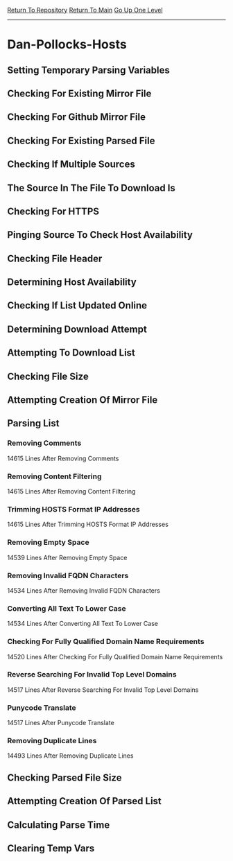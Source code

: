 [Return To Repository](https://github.com/bast69/piholeparser/)
[Return To Main](https://github.com/bast69/piholeparser/blob/master/RecentRunLogs/Mainlog.md)
[Go Up One Level](https://github.com/bast69/piholeparser/blob/master/RecentRunLogs/TopLevelScripts/30-Processing-External-Blacklists.md)
____________________________________
# Dan-Pollocks-Hosts
## Setting Temporary Parsing Variables
## Checking For Existing Mirror File
## Checking For Github Mirror File
## Checking For Existing Parsed File
## Checking If Multiple Sources
## The Source In The File To Download Is
## Checking For HTTPS
## Pinging Source To Check Host Availability
## Checking File Header
## Determining Host Availability
## Checking If List Updated Online
## Determining Download Attempt
## Attempting To Download List
## Checking File Size
## Attempting Creation Of Mirror File
## Parsing List
### Removing Comments
14615 Lines After Removing Comments
### Removing Content Filtering
14615 Lines After Removing Content Filtering
### Trimming HOSTS Format IP Addresses
14615 Lines After Trimming HOSTS Format IP Addresses
### Removing Empty Space
14539 Lines After Removing Empty Space
### Removing Invalid FQDN Characters
14534 Lines After Removing Invalid FQDN Characters
### Converting All Text To Lower Case
14534 Lines After Converting All Text To Lower Case
### Checking For Fully Qualified Domain Name Requirements
14520 Lines After Checking For Fully Qualified Domain Name Requirements
### Reverse Searching For Invalid Top Level Domains
14517 Lines After Reverse Searching For Invalid Top Level Domains
### Punycode Translate
14517 Lines After Punycode Translate
### Removing Duplicate Lines
14493 Lines After Removing Duplicate Lines
## Checking Parsed File Size
## Attempting Creation Of Parsed List
## Calculating Parse Time
## Clearing Temp Vars

